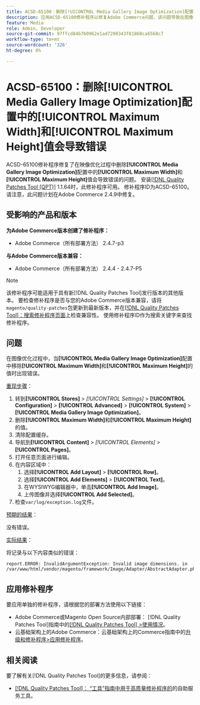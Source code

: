 ```yaml
---
title: ACSD-65100：删除[!UICONTROL Media Gallery Image Optimization]配置中的[!UICONTROL Maximum Width]和[!UICONTROL Maximum Height]值会导致错误
description: 应用ACSD-65100修补程序以修复Adobe Commerce问题，该问题导致在图像优化过程中删除[!UICONTROL Media Gallery Image Optimization]配置中的[!UICONTROL Maximum Width]和[!UICONTROL Maximum Height]值会导致错误。
feature: Media
role: Admin, Developer
source-git-commit: 97ffcd84b760962e1ad7290343f81860ca6568c7
workflow-type: tm+mt
source-wordcount: '326'
ht-degree: 0%

---
```



# ACSD-65100：删除[!UICONTROL Media Gallery Image Optimization]配置中的[!UICONTROL Maximum Width]和[!UICONTROL Maximum Height]值会导致错误

ACSD-65100修补程序修复了在映像优化过程中删除&#x200B;**[!UICONTROL Media Gallery Image Optimization]**&#x200B;配置中的&#x200B;**[!UICONTROL Maximum Width]**&#x200B;和&#x200B;**[!UICONTROL Maximum Height]**&#x200B;值会导致错误的问题。 安装[[!DNL Quality Patches Tool (QPT)]](/help/tools/quality-patches-tool/quality-patches-tool-to-self-serve-quality-patches.md) 1.1.64时，此修补程序可用。 修补程序ID为ACSD-65100。 请注意，此问题计划在Adobe Commerce 2.4.9中修复。

## 受影响的产品和版本

**为Adobe Commerce版本创建了修补程序：**

* Adobe Commerce（所有部署方法） 2.4.7-p3

**与Adobe Commerce版本兼容：**

* Adobe Commerce（所有部署方法） 2.4.4 - 2.4.7-P5

>[!NOTE]
>
>该修补程序可能适用于具有新[!DNL Quality Patches Tool]发行版本的其他版本。 要检查修补程序是否与您的Adobe Commerce版本兼容，请将`magento/quality-patches`包更新到最新版本，并在[[!DNL Quality Patches Tool]：搜索修补程序页面](https://experienceleague.adobe.com/tools/commerce-quality-patches/index.html?lang=zh-Hans)上检查兼容性。 使用修补程序ID作为搜索关键字来查找修补程序。

## 问题

在图像优化过程中，当&#x200B;**[!UICONTROL Media Gallery Image Optimization]**&#x200B;配置中移除&#x200B;**[!UICONTROL Maximum Width]**&#x200B;和&#x200B;**[!UICONTROL Maximum Height]**&#x200B;的值时出现错误。

<u>重现步骤</u>：

1. 转到&#x200B;**[!UICONTROL Stores]** > *[!UICONTROL Settings]* > **[!UICONTROL Configuration]** > **[!UICONTROL Advanced]** > **[!UICONTROL System]** > **[!UICONTROL Media Gallery Image Optimization]**。
1. 删除&#x200B;**[!UICONTROL Maximum Width]**&#x200B;和&#x200B;**[!UICONTROL Maximum Height]**&#x200B;的值。
1. 清除配置缓存。
1. 导航到&#x200B;**[!UICONTROL Content]** > *[!UICONTROL Elements]* > **[!UICONTROL Pages]**。
1. 打开任意页面进行编辑。
1. 在内容区域中：
   1. 选择&#x200B;**[!UICONTROL Add Layout]** > **[!UICONTROL Row]**。
   1. 选择&#x200B;**[!UICONTROL Add Elements]** > **[!UICONTROL Text]**。
   1. 在WYSIWYG编辑器中，单击&#x200B;**[!UICONTROL Add Image]**。
   1. 上传图像并选择&#x200B;**[!UICONTROL Add Selected]**。
1. 检查`var/log/exception.log`文件。

<u>预期的结果</u>：

没有错误。

<u>实际结果</u>：

将记录与以下内容类似的错误：

```
report.ERROR: InvalidArgumentException: Invalid image dimensions. in /var/www/html/vendor/magento/framework/Image/Adapter/AbstractAdapter.php:630
```

## 应用修补程序

要应用单独的修补程序，请根据您的部署方法使用以下链接：

* Adobe Commerce或Magento Open Source内部部署： [!DNL Quality Patches Tool]指南中的[[!DNL Quality Patches Tool] >使用情况](/help/tools/quality-patches-tool/usage.md)。
* 云基础架构上的Adobe Commerce：云基础架构上的Commerce指南中的[升级和修补程序>应用修补程序](https://experienceleague.adobe.com/docs/commerce-cloud-service/user-guide/develop/upgrade/apply-patches.html?lang=zh-Hans)。

## 相关阅读

要了解有关[!DNL Quality Patches Tool]的更多信息，请参阅：

* [[!DNL Quality Patches Tool]： “工具”指南中用于高质量修补程序的](/help/tools/quality-patches-tool/quality-patches-tool-to-self-serve-quality-patches.md)的自助服务工具。
